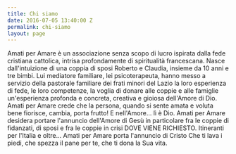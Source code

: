 ```yaml
---
title: Chi siamo
date: 2016-07-05 13:40:00 Z
permalink: chi-siamo
layout: page
---
```


Amati per Amare è un associazione senza scopo di lucro ispirata dalla fede cristiana cattolica, intrisa profondamente di spiritualità francescana. Nasce dall'intuizione di una coppia di sposi Roberto e Claudia, insieme da 10 anni e tre bimbi. Lui mediatore familiare, lei psicoterapeuta, hanno messo a servizio della pastorale familiare dei frati minori del Lazio la loro esperienza di fede, le loro competenze, la voglia di donare alle coppie e alle famiglie un'esperienza profonda e concreta, creativa e gioiosa dell'Amore di Dio. Amati per Amare crede che la persona, quando si sente amata e voluta bene fiorisce, cambia, porta frutto! E nell'Amore... lì è Dio. Amati per Amare desidera portare l'annuncio dell'Amore di Gesù in particolare fra le coppie di fidanzati, di sposi e fra le coppie in crisi DOVE VIENE RICHIESTO. Itineranti per l'Italia e oltre... Amati per Amare porta l'annuncio di Cristo Che ti lava i piedi, che spezza il pane per te, che ti dona la Sua vita.
